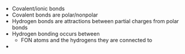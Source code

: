 - Covalent/ionic bonds
- Covalent bonds are polar/nonpolar
- Hydrogen bonds are attractions between partial charges from polar bonds
- Hydrogen bonding occurs between
	- FON atoms and the hydrogens they are connected to
- 